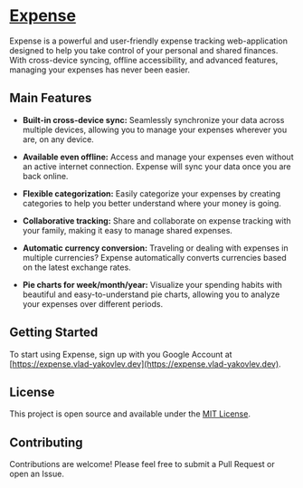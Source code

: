 # [Expense](https://expense.vlad-yakovlev.dev)

Expense is a powerful and user-friendly expense tracking web-application designed to help you take control of your personal and shared finances. With cross-device syncing, offline accessibility, and advanced features, managing your expenses has never been easier.

## Main Features

- **Built-in cross-device sync:** Seamlessly synchronize your data across multiple devices, allowing you to manage your expenses wherever you are, on any device.

- **Available even offline:** Access and manage your expenses even without an active internet connection. Expense will sync your data once you are back online.

- **Flexible categorization:** Easily categorize your expenses by creating categories to help you better understand where your money is going.

- **Collaborative tracking:** Share and collaborate on expense tracking with your family, making it easy to manage shared expenses.

- **Automatic currency conversion:** Traveling or dealing with expenses in multiple currencies? Expense automatically converts currencies based on the latest exchange rates.

- **Pie charts for week/month/year:** Visualize your spending habits with beautiful and easy-to-understand pie charts, allowing you to analyze your expenses over different periods.

## Getting Started

To start using Expense, sign up with you Google Account at [https://expense.vlad-yakovlev.dev](https://expense.vlad-yakovlev.dev).

## License

This project is open source and available under the [MIT License](LICENSE).

## Contributing

Contributions are welcome! Please feel free to submit a Pull Request or open an Issue.
